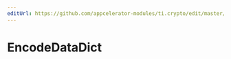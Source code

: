 ```yaml
---
editUrl: https://github.com/appcelerator-modules/ti.crypto/edit/master/apidoc/CryptoModule.yml
---
```

# EncodeDataDict

<TypeHeader/>

<ApiDocs/>
